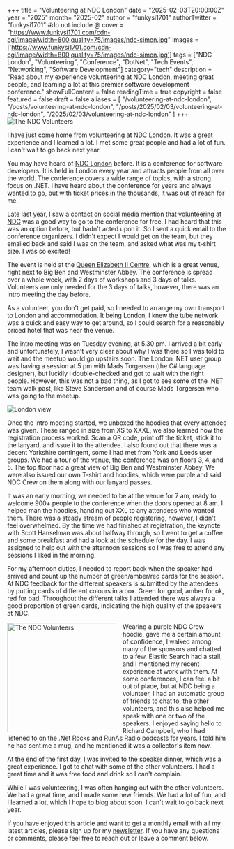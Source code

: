 +++
title = "Volunteering at NDC London"
date = "2025-02-03T20:00:00Z"
year = "2025"
month= "2025-02"
author = "funkysi1701"
authorTwitter = "funkysi1701" #do not include @
cover = "https://www.funkysi1701.com/cdn-cgi/image/width=800,quality=75/images/ndc-simon.jpg"
images =['https://www.funkysi1701.com/cdn-cgi/image/width=800,quality=75/images/ndc-simon.jpg']
tags = ["NDC London", "Volunteering", "Conference", "DotNet", "Tech Events", "Networking", "Software Development"]
category="tech"
description = "Read about my experience volunteering at NDC London, meeting great people, and learning a lot at this premier software development conference."
showFullContent = false
readingTime = true
copyright = false
featured = false
draft = false
aliases = [
    "/volunteering-at-ndc-london",
    "/posts/volunteering-at-ndc-london",
    "/posts/2025/02/03/volunteering-at-ndc-london",
    "/2025/02/03/volunteering-at-ndc-london" 
]
+++
![The NDC Volunteers](/images/ndc-crew.jpg)

I have just come home from volunteering at NDC London. It was a great experience and I learned a lot. I met some great people and had a lot of fun. I can't wait to go back next year.

You may have heard of [NDC London](https://ndclondon.com/) before. It is a conference for software developers. It is held in London every year and attracts people from all over the world. The conference covers a wide range of topics, with a strong focus on .NET. I have heard about the conference for years and always wanted to go, but with ticket prices in the thousands, it was out of reach for me.

Late last year, I saw a contact on social media mention that [volunteering at NDC](https://ndclondon.com/volunteer) was a good way to go to the conference for free. I had heard that this was an option before, but hadn't acted upon it. So I sent a quick email to the conference organizers. I didn't expect I would get on the team, but they emailed back and said I was on the team, and asked what was my t-shirt size. I was so excited!

The event is held at the [Queen Elizabeth II Centre](https://qeiicentre.london/), which is a great venue, right next to Big Ben and Westminster Abbey. The conference is spread over a whole week, with 2 days of workshops and 3 days of talks. Volunteers are only needed for the 3 days of talks, however, there was an intro meeting the day before.

As a volunteer, you don't get paid, so I needed to arrange my own transport to London and accommodation. It being London, I knew the tube network was a quick and easy way to get around, so I could search for a reasonably priced hotel that was near the venue.

The intro meeting was on Tuesday evening, at 5.30 pm. I arrived a bit early and unfortunately, I wasn't very clear about why I was there so I was told to wait and the meetup would go upstairs soon. The London .NET user group was having a session at 5 pm with Mads Torgersen (the C# language designer), but luckily I double-checked and got to wait with the right people. However, this was not a bad thing, as I got to see some of the .NET team walk past, like Steve Sanderson and of course Mads Torgersen who was going to the meetup.

![London view](/images/london.jpg)

Once the intro meeting started, we unboxed the hoodies that every attendee was given. These ranged in size from XS to XXXL, we also learned how the registration process worked. Scan a QR code, print off the ticket, stick it to the lanyard, and issue it to the attendee. I also found out that there was a decent Yorkshire contingent, some I had met from York and Leeds user groups. We had a tour of the venue, the conference was on floors 3, 4, and 5. The top floor had a great view of Big Ben and Westminster Abbey. We were also issued our own T-shirt and hoodies, which were purple and said NDC Crew on them along with our lanyard passes.

It was an early morning, we needed to be at the venue for 7 am, ready to welcome 900+ people to the conference when the doors opened at 8 am. I helped man the hoodies, handing out XXL to any attendees who wanted them. There was a steady stream of people registering, however, I didn't feel overwhelmed. By the time we had finished at registration, the keynote with Scott Hanselman was about halfway through, so I went to get a coffee and some breakfast and had a look at the schedule for the day. I was assigned to help out with the afternoon sessions so I was free to attend any sessions I liked in the morning.

For my afternoon duties, I needed to report back when the speaker had arrived and count up the number of green/amber/red cards for the session. At NDC feedback for the different speakers is submitted by the attendees by putting cards of different colours in a box. Green for good, amber for ok, red for bad. Throughout the different talks I attended there was always a good proportion of green cards, indicating the high quality of the speakers at NDC.

<img src="https://www.funkysi1701.com/cdn-cgi/image/width=800,quality=75/images/ndc-simon.jpg" alt="The NDC Volunteers" width="250px" style="float:left;padding-right: 15px; " />

Wearing a purple NDC Crew hoodie, gave me a certain amount of confidence, I walked among many of the sponsors and chatted to a few. Elastic Search had a stall, and I mentioned my recent experience at work with them. At some conferences, I can feel a bit out of place, but at NDC being a volunteer, I had an automatic group of friends to chat to, the other volunteers, and this also helped me speak with one or two of the speakers. I enjoyed saying hello to Richard Campbell, who I had listened to on the .Net Rocks and RunAs Radio podcasts for years. I told him he had sent me a mug, and he mentioned it was a collector's item now.

At the end of the first day, I was invited to the speaker dinner, which was a great experience. I got to chat with some of the other volunteers. I had a great time and it was free food and drink so I can't complain.

While I was volunteering, I was often hanging out with the other volunteers. We had a great time, and I made some new friends. We had a lot of fun, and I learned a lot, which I hope to blog about soon. I can't wait to go back next year.

If you have enjoyed this article and want to get a monthly email with all my latest articles, please sign up for my [newsletter](http://eepurl.com/i7pQno). If you have any questions or comments, please feel free to reach out or leave a comment below.
